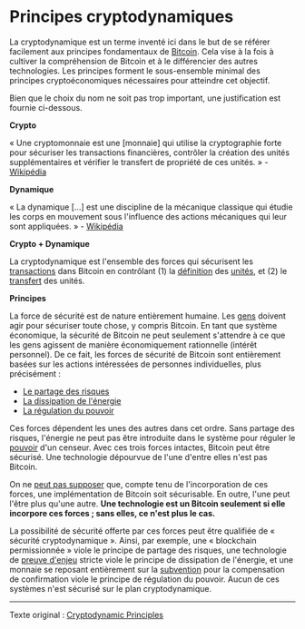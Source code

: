 Principes cryptodynamiques
==========================

La cryptodynamique est un terme inventé ici dans le but de se référer facilement aux principes fondamentaux de [Bitcoin](ch101-glossary.md#bitcoin). Cela vise à la fois à cultiver la compréhension de Bitcoin et à le différencier des autres technologies. Les principes forment le sous-ensemble minimal des principes cryptoéconomiques nécessaires pour atteindre cet objectif.

Bien que le choix du nom ne soit pas trop important, une justification est fournie ci-dessous.

**Crypto**

« Une cryptomonnaie est une [monnaie] qui utilise la cryptographie forte pour sécuriser les transactions financières, contrôler la création des unités supplémentaires et vérifier le transfert de propriété de ces unités. » - [Wikipédia](https://en.m.wikipedia.org/wiki/Cryptocurrency)

**Dynamique**

« La dynamique [...] est une discipline de la mécanique classique qui étudie les corps en mouvement sous l'influence des actions mécaniques qui leur sont appliquées. » - [Wikipédia](https://fr.wikipedia.org/wiki/Dynamique_(m%C3%A9canique))

**Crypto + Dynamique**

La cryptodynamique est l'ensemble des forces qui sécurisent les [transactions](ch101-glossary.md#transaction) dans Bitcoin en contrôlant (1) la [définition](ch101-glossary.md#validité) des [unités](ch101-glossary.md#unité), et (2) le [transfert](ch101-glossary.md#transfert) des unités.

**Principes**

La force de sécurité est de nature entièrement humaine. Les [gens](ch101-glossary.md#personne) doivent agir pour sécuriser toute chose, y compris Bitcoin. En tant que système économique, la sécurité de Bitcoin ne peut seulement s'attendre à ce que les gens agissent de manière économiquement rationnelle (intérêt personnel). De ce fait, les forces de sécurité de Bitcoin sont entièrement basées sur les actions intéressées de personnes individuelles, plus précisément :

* [Le partage des risques](ch016-risk-sharing-principle.md)
* [La dissipation de l'énergie](ch072-proof-of-stake-fallacy.md)
* [La régulation du pouvoir](ch028-censorship-resistance-property.md)

Ces forces dépendent les unes des autres dans cet ordre. Sans partage des risques, l'énergie ne peut pas être introduite dans le système pour réguler le [pouvoir](ch101-glossary.md#pouvoir) d'un censeur. Avec ces trois forces intactes, Bitcoin peut être sécurisé. Une technologie dépourvue de l'une d'entre elles n'est pas Bitcoin.

On ne [peut pas supposer](ch004-axiom-of-resistance.md) que, compte tenu de l'incorporation de ces forces, une implémentation de Bitcoin soit sécurisable. En outre, l'une peut l'être plus qu'une autre. **Une technologie est un Bitcoin seulement si elle incorpore ces forces ; sans elles, ce n'est plus le cas.**

La possibilité de sécurité offerte par ces forces peut être qualifiée de « sécurité cryptodynamique ». Ainsi, par exemple, une « blockchain permissionnée » viole le principe de partage des risques, une technologie de [preuve d'enjeu](ch101-glossary.md#preuve-d-enjeu) stricte viole le principe de dissipation de l'énergie, et une monnaie se reposant entièrement sur la [subvention](ch101-glossary.md#subvention) pour la compensation de confirmation viole le principe de régulation du pouvoir. Aucun de ces systèmes n'est sécurisé sur le plan cryptodynamique.

---

Texte original : [Cryptodynamic Principles](https://github.com/libbitcoin/libbitcoin-system/wiki/Cryptodynamic-Principles)